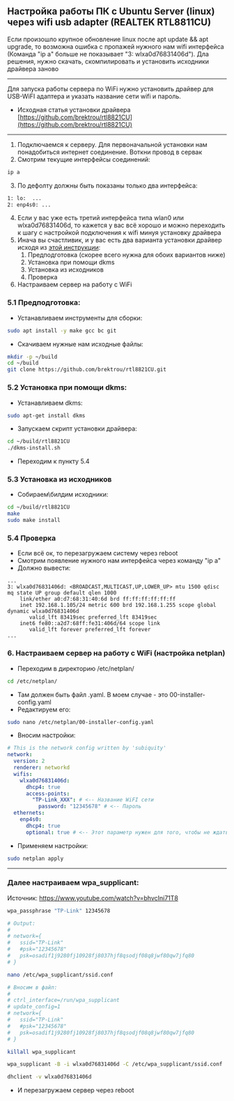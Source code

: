 ## Настройка работы ПК с Ubuntu Server (linux) через wifi usb adapter (REALTEK RTL8811CU)

Если произошло крупное обновление linux после apt update && apt upgrade, то возможна ошибка с пропажей нужного нам wifi интерфейса (Команда "ip a" больше не показывает "3: wlxa0d76831406d"). Дла решения, нужно скачать, скомпилировать и установить исходники драйвера заново

---

Для запуска работы сервера по WiFi нужно установить драйвер для USB-WiFI адаптера и указать название сети wifi и пароль.

- Исходная статья установки драйвера [https://github.com/brektrou/rtl8821CU](https://github.com/brektrou/rtl8821CU)

---

1. Подключаемся к серверу. Для первоначальной установки нам понадобиться интернет соединение. Воткни провод в сервак
2. Смотрим текущие интерфейсы соединений:

```bash
ip a
```

3. По дефолту должны быть показаны только два интерфейса:

```bash
1: lo:  ...
2: enp4s0: ...
```

4. Если у вас уже есть третий интерфейса типа wlan0 или wlxa0d76831406d, то кажется у вас всё хорошо и можно переходить к шагу с настройкой подключения к wifi минуя установку драйвера
5. Инача вы счастливик, и у вас есть два варианта установки драйвер исходя из [этой инструкции](https://github.com/brektrou/rtl8821CU):
   1. Предподготовка (скорее всего нужна для обоих вариантов ниже)
   2. Установка при помощи dkms
   3. Установка из исходников
   4. Проверка
6. Настраиваем сервер на работу с WiFi

### 5.1 Предподготовка:

- Устанавливаем инструменты для сборки:

```bash
sudo apt install -y make gcc bc git
```

- Скачиваем нужные нам исходные файлы:

```bash
mkdir -p ~/build
cd ~/build
git clone https://github.com/brektrou/rtl8821CU.git
```

### 5.2 Установка при помощи dkms:

- Устанавливаем dkms:

```bash
sudo apt-get install dkms
```

- Запускаем скрипт установки драйвера:

```bash
cd ~/build/rtl8821CU
./dkms-install.sh
```

- Переходим к пункту 5.4

### 5.3 Установка из исходников

- Собираем\билдим исходники:

```bash
cd ~/build/rtl8821CU
make
sudo make install
```

### 5.4 Проверка

- Если всё ок, то перезагружаем систему через reboot
- Смотрим появление нужного нам интерфейса через команду "ip a"
- Должно вывести:

```
...
3: wlxa0d76831406d: <BROADCAST,MULTICAST,UP,LOWER_UP> mtu 1500 qdisc mq state UP group default qlen 1000
    link/ether a0:d7:68:31:40:6d brd ff:ff:ff:ff:ff:ff
    inet 192.168.1.105/24 metric 600 brd 192.168.1.255 scope global dynamic wlxa0d76831406d
       valid_lft 83419sec preferred_lft 83419sec
    inet6 fe80::a2d7:68ff:fe31:406d/64 scope link
       valid_lft forever preferred_lft forever
...
```

### 6. Настраиваем сервер на работу с WiFi (настройка netplan)

- Переходим в директорию /etc/netplan/

```bash
cd /etc/netplan/
```

- Там должен быть файл .yaml. В моем случае - это 00-installer-config.yaml
- Редактируем его:

```bash
sudo nano /etc/netplan/00-installer-config.yaml
```

- Вносим настройки:

```yaml
# This is the network config written by 'subiquity'
network:
  version: 2
  renderer: networkd
  wifis:
    wlxa0d76831406d:
      dhcp4: true
      access-points:
        "TP-Link_XXX": # <-- Название WiFI сети
          password: "12345678" # <-- Пароль
  ethernets:
    enp4s0:
      dhcp4: true
      optional: true # <-- Этот параметр нужен для того, чтобы не ждать несколько минут при включении, если вдруг у нас нет воткнутого Ethetnet кабеля и интернет не фурычит
```

- Применяем настройки:

```bash
sudo netplan apply
```

---

### Далее настраиваем wpa_supplicant:

Источник: https://www.youtube.com/watch?v=bhvcIni71T8

```bash
wpa_passphrase "TP-Link" 12345678

# Output:
#
# network={
# 	ssid="TP-Link"
# 	#psk="12345678"
# 	psk=osadif1j9280fj10928fj8037hjf8qsodjf08q8jwf80qw7jfq80
# }
```

```bash
nano /etc/wpa_supplicant/ssid.conf

# Вносим в файл:
#
# ctrl_interface=/run/wpa_supplicant
# update_config=1
# network={
# 	ssid="TP-Link"
# 	#psk="12345678"
# 	psk=osadif1j9280fj10928fj8037hjf8qsodjf08q8jwf80qw7jfq80
# }
```

```bash
killall wpa_supplicant
```

```bash
wpa_supplicant -B -i wlxa0d76831406d -C /etc/wpa_supplicant/ssid.conf
```

```bash
dhclient -v wlxa0d76831406d
```

- И перезагружаем сервер через reboot
